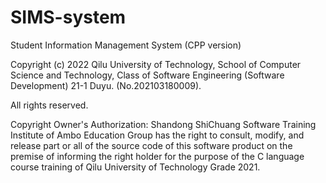 # SIMS-system

Student Information Management System (CPP version)

Copyright (c) 2022 Qilu University of Technology, School of Computer Science and Technology, Class of Software Engineering (Software Development) 21-1 Duyu. (No.202103180009).

All rights reserved.

Copyright Owner's Authorization: Shandong ShiChuang Software Training Institute of Ambo Education Group has the right to consult, modify, and release part or all of the source code of this software product on the premise of informing the right holder for the purpose of the C language course training of Qilu University of Technology Grade 2021.
